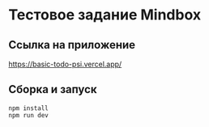 # Тестовое задание Mindbox

## Ссылка на приложение

<https://basic-todo-psi.vercel.app/>

## Сборка и запуск

```shell
npm install
npm run dev
```
